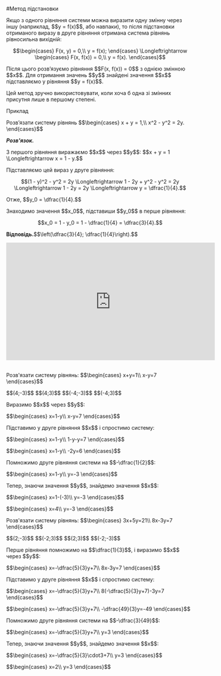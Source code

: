 #Метод підстановки

<p>Якщо з одного рівняння системи можна виразити одну змінну через іншу (наприклад, $$y = f(x)$$, або навпаки), то після підстановки отриманого виразу в друге рівняння отримана система рівнянь рівносильна вихідній:</p>

<p align="center">$$\begin{cases}
F(x, y) = 0,\\
y = f(x);
\end{cases} \Longleftrightarrow 
\begin{cases}
F(x, f(x)) = 0,\\
y = f(x).
\end{cases}$$
</p>

<p>Після цього розв’язуємо рівняння $$F(x, f(x)) = 0$$ з однією змінною $$x$$. Для отримання значень $$y$$ знайдені значення $$x$$ підставляємо у рівняння $$y = f(x)$$.</p>

<p>Цей метод зручно використовувати, коли хоча б одна зі змінних присутня лише в першому степені.</p>

<div class="space">
<div class="task-wrap">
<span class="task">Приклад</span>
<div class="task-text">
<p>Розв’язати систему рівнянь $$\begin{cases}
		x + y = 1,\\
		x^2 - y^2 = 2y.
		\end{cases}$$</p>
<p><b><i>Розв'язок.</i></b></p>
<p>З першого рівняння виражаємо $$x$$ через $$y$$: $$x + y = 1 \Longleftrightarrow x = 1 - y.$$</p>
<p>Підставляємо цей вираз у друге рівняння:</p>
<p align="center">$$(1 - y)^2 - y^2 = 2y \Longleftrightarrow 1 - 2y + y^2 - y^2 = 2y \Longleftrightarrow 1 - 2y = 2y \Longleftrightarrow y = \dfrac{1}{4}.$$</p>
<p>Отже, $$y_0 = \dfrac{1}{4}.$$</p>
<p>Знаходимо значення $$x_0$$, підставиши $$y_0$$ в перше рівняння:</p>
<p align="center">$$x_0 = 1 - y_0 = 1 - \dfrac{1}{4} = \dfrac{3}{4}.$$ </p>
<p><b>Відповідь.</b>$$\left(\dfrac{3}{4}; \dfrac{1}{4}\right).$$</p>
</div>
</div>
</div>

<div class="fluidMedia">
<iframe align="center" width="560" height="315" src="https://www.youtube.com/embed/p6HdBYv4s_4" frameborder="0" allowfullscreen></iframe>
</div>
<div class="popup">
</div>
<br>

<quiz correctLabel="correct" incorrectLabel="incorrect" checkLabel="check">
    <question text="">
        <p>Розв'язати систему рівнянь: 
        $$\begin{cases}
        x+y=1\\
        x-y=7
        \end{cases}$$</p>
        <answer correct>$$(4;-3)$$</answer>
        <answer>$$(4;3)$$</answer>
        <answer>$$(-4;-3)$$</answer>
        <answer>$$(-4;3)$$</answer>
        <explanation>
        <p>Виразимо $$x$$ через $$y$$:</p>
        <p>$$\begin{cases}
        x=1-y\\
        x-y=7
        \end{cases}$$</p>
        <p>Підставимо у друге рівняння $$x$$ і спростимо систему:</p>
        <p>$$\begin{cases}
        x=1-y\\
        1-y-y=7
        \end{cases}$$</p>
        <p>$$\begin{cases}
        x=1-y\\
        -2y=6
        \end{cases}$$</p>
        <p>Помножимо друге рівняння системи на $$-\dfrac{1}{2}$$:</p>
        <p>$$\begin{cases}
        x=1-y\\
        y=-3
        \end{cases}$$</p>
        <p>Тепер, знаючи значення $$y$$, знайдемо значення $$x$$:</p>
        <p>$$\begin{cases}
        x=1-(-3)\\
        y=-3
        \end{cases}$$</p>
        <p>$$\begin{cases}
        x=4\\
        y=-3
        \end{cases}$$</p>
        </explanation>
        </question>
    <question text="">
    <p>Розв'язати систему рівнянь:
    $$\begin{cases}
    3x+5y=21\\
    8x-3y=7
    \end{cases}$$</p>
        <answer>$$(2;-3)$$</answer>
        <answer>$$(-2;3)$$</answer>
        <answer correct>$$(2;3)$$</answer>
        <answer>$$(-2;-3)$$</answer>
        <explanation>
        <p>Перше рівняння помножимо на $$\dfrac{1}{3}$$, і виразимо $$x$$ через $$y$$:</p>
        <p>$$\begin{cases}
        x=-\dfrac{5}{3}y+7\\
        8x-3y=7
        \end{cases}$$</p></p>
        <p>Підставимо у друге рівняння $$x$$ і спростимо систему:</p>
        <p>$$\begin{cases}
        x=-\dfrac{5}{3}y+7\\
        8(-\dfrac{5}{3}y+7)-3y=7
        \end{cases}$$</p>
        <p>$$\begin{cases}
        x=-\dfrac{5}{3}y+7\\
        -\dfrac{49}{3}y=-49
        \end{cases}$$</p>
        Помножимо друге рівняння системи на $$-\dfrac{3}{49}$$:</p>
        <p>$$\begin{cases}
        x=-\dfrac{5}{3}y+7\\
        y=3
        \end{cases}$$</p>
        <p>Тепер, знаючи значення $$y$$, знайдемо значення $$x$$:</p>
        <p>$$\begin{cases}
        x=-\dfrac{5}{3}\cdot3+7\\
        y=3
        \end{cases}$$</p>
        <p>$$\begin{cases}
        x=2\\
        y=3
        \end{cases}$$</p>
        </explanation>
        </question>
</quiz>